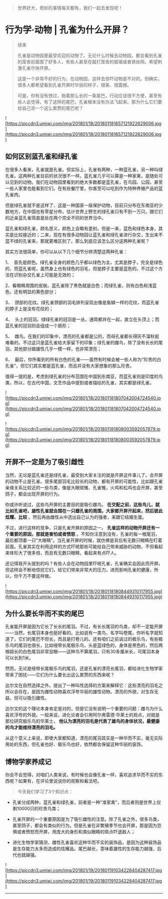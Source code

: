> 世界好大，奇妙的事情每天都有，我们一起去发现吧！

# 行为学·动物 | 孔雀为什么开屏？

> 徐来
> 
> 孔雀是动物园里最受欢迎的动物了。无论什么时候去动物园，都会看到孔雀的笼舍前面围了好多人，有些人甚至在敲打笼舍的玻璃或者铁丝网，希望刺激孔雀尽快开屏。
> 
> 这是一个非常不好的行为，在动物园，这样去惊吓动物是不对的。但确实，很多人都希望看到孔雀开屏时华丽的样子，很美、很震撼。
> 
> 可是，你有没有想过，拖着那么长的一条尾巴，行动应该很不方便，甚至有些人会觉得，有了这样的尾巴，孔雀根本没有办法飞起来。那为什么它们要给自己添一个这么累赘的尾巴呢？

![https://piccdn3.umiwi.com/img/201801/18/201801181657121922629006.jpg](https://piccdn3.umiwi.com/img/201801/18/201801181657121922629006.jpg)

## 如何区别蓝孔雀和绿孔雀

在很多人看来，孔雀就是孔雀。但实际上，孔雀有两种，一种蓝孔雀，另一种叫绿孔雀。这两种孔雀目前的状况很不一样。蓝孔雀几乎可以算是一种家禽，是随处可以见到的动物。我们在动物园里看到的绝大多数都是蓝孔雀，在鸟园、公园，甚至一些人家里也能看到它们。在有些餐厅里，你甚至可以吃到作为特种养殖产品的蓝孔雀肉。

但是绿孔雀就不是这样了，这是一种国家一级保护动物，目前只分布在东南亚的少数地方，在中国也有零星分布，估计世界上野生的绿孔雀只有不到一万只。跟它们的近亲蓝孔雀简直是处在两个完全不同的世界当中。

蓝孔雀和绿孔雀，顾名思义，颜色上会略有差别，但是一来，蓝色和绿色本身，其实是比较接近的；二来，现在有很多动物园让蓝孔雀和绿孔雀进行杂交，生出来不蓝不绿的孔雀来，那就更难区别了。那么到底应该怎么区分这两种孔雀呢？

其实方法很简单，你可以从以下几个细节分辨清楚这两种孔雀：

1、  首先是颜色。绿孔雀全身的颜色几乎都以绿色为主，尤其是脖子，完全是绿色的，而蓝孔雀呢，虽然身上也有绿色的羽毛，但是脖子主要是蓝色的。不过这个方法在识别杂交孔雀上可能是无效的；

2、看眼睛周围的皮肤。蓝孔雀除了黑色就是白色；而绿孔雀，则有白色和浅蓝色，还有明显的黄色部分；

3、  颈部的花纹。绿孔雀颈部的羽毛排列呈现出像是鱼鳞一样的花纹，而蓝孔雀的脖子上是没有花纹的；

4、  头上的冠羽。绿绿孔雀的冠羽是一丛，通常都并在一起，直立在头顶上；而蓝孔雀的冠羽则会组成一个扇形；

5、  雌鸟。在我们的印象中，漂亮的孔雀都是公的，而母孔雀都长得灰不溜秋挺难看的。不过这只是蓝孔雀给大家留下的印象；绿孔雀的雌鸟，除了没有长长的尾羽，其他部分跟雄性几乎一模一样，也非常漂亮；

6、  最后，你所看到的所有白色的孔雀——虽然有时候会被一些人称为“珍贵的白孔雀”，但它们其实都是蓝孔雀，而且并没有大家想象的那么珍贵。

值得一提的是，考虑到绿孔雀的分布范围在中国到东南亚，而蓝孔雀则是印度的鸟类，所以，在古代中国，文艺作品中提到或者描绘的孔雀，其实都是绿孔雀。

![https://piccdn3.umiwi.com/img/201801/18/201801181807042004724540.jpg](https://piccdn3.umiwi.com/img/201801/18/201801181807042004724540.jpg)

![https://piccdn3.umiwi.com/img/201801/18/201801181808003592057879.jpg](https://piccdn3.umiwi.com/img/201801/18/201801181808003592057879.jpg)

## 开屏不一定是为了吸引雌性

当然，无论是蓝孔雀还是绿孔雀，最受到大家关注的就是开屏这件事儿了。会开屏的动物不止是孔雀。很多尾部羽毛比较长的动物，都有开屏的可能性，比如跟孔雀亲缘关系比较近的一些鸟类，像是大眼斑雉、孔雀雉，火鸡和松鸡也会开屏，甚至鸽子，都会出现开屏的行为。

你或许听说过，这些鸟开屏的主要目的是吸引雌鸟。 **在交配之前，这些鸟儿，就比如孔雀吧，雄性孔雀就会围在一只雌孔雀的周围，大家都开屏开起来，然后彼此炫耀、比较** 。然后再由雌性从中选出自己认为的强者，来跟它结婚生蛋。

不过，进行这样的竞争，只是孔雀开屏的原因之一。 **孔雀这样的动物开屏还有一个重要的原因，那就是害怕或者愤怒** 。不知你注意到没有，孔雀的每一根尾羽，最后都顶着一只“大眼睛”。当孔雀开屏的时候，就仿佛是背后有无数只眼睛在盯着前面。孔雀其实在利用这样的方式吓唬那些可能给自己带来威胁的动物，不但看起来体形大了很多倍，而且有无数只眼睛，看起来有点吓人。

还记得我开头提到的吗？有些人会在动物园里吓唬孔雀，孔雀确实会因此而开屏。但这样会不断地惊扰它们，给它们带来非常大的压力，进而影响孔雀的健康，所以，你千万不要这样做。

![https://piccdn3.umiwi.com/img/201801/18/201801181808449310117955.jpg](https://piccdn3.umiwi.com/img/201801/18/201801181808449310117955.jpg)

## 为什么要长华而不实的尾巴

孔雀能开屏是因为它长了长长的尾羽。不过，有长长尾羽的鸟类，却不一定能开屏——当然，长尾羽本身也挺好看的。比如说有一类鸟，名字叫卷尾，你听名字就知道了，它们的尾巴不但长，而且是打卷儿的。还有咱们之前说过的极乐鸟，有些极乐鸟的尾羽也很长，比如绶带长尾极乐鸟，头是蓝绿色的，身体是黑色的，然后两根超长的白色尾羽非常显眼——这种鸟不算尾羽，只有30多厘米长，可尾羽本身可以长到1米。

然而，无论是绶带长尾极乐鸟的尾羽，还是孔雀的漂亮长尾羽，都给进化生物学家带来了困扰——它们为什么要长出这么累赘的东西来呢？

达尔文在自然选择之外，提出了一种叫性选择的方案来解释它：这些漂亮的羽毛之所以会存在，是因为雌性动物喜欢浮夸华丽的雄性动物。漂亮的外貌，对生存无益，但可以吸引雌性。

达尔文的这个理论本身肯定是对的，但是它没有说明一个重要的问题：雌鸟为什么喜欢浮夸的外貌。一般来说，进化论者会引用阿尔弗雷德·华莱士的观点，对就是那位研究极乐鸟的华莱士， **他认为漂亮的羽毛是代表了雄鸟的身体状况，最健康的鸟才能维持漂亮的羽毛。**

从这个意义上来说，即使大家都知道，漂亮的尾羽其实是一种华而不实，毫无实际用处的东西，但孔雀也好、极乐鸟也好，依然都会保留这种华丽的装饰。

## 博物学家养成记

你会不会觉得，对咱们人类来说，有时候也会像孔雀一样，喜欢追求华而不实的东西呢？如果有，在评论里说说你的观察和看法吧。

> 今天我们学习了3个知识点：

* 孔雀分成两种，蓝孔雀和绿孔雀，前者是一种“准家禽”，而后者则是世界上仅剩10000只的珍贵鸟类；

* 孔雀开屏的一个重要原因是为了吸引雌性的注意。除了孔雀之外，很多鸟类，甚至鸽子，都会有类似的行为。但是孔雀在非繁殖季节也会开屏，那是因为恐惧或者愤怒而开屏，用庞大的身形和类似眼睛的斑点吓退敌人；

* 进化生物学家猜测，雌性孔雀喜欢这种华而不实的装饰品，是因为这种装饰品是生存能力太多而造成的炫耀品。尾巴越长，意味着雄性的生存能力越强，后代也就越强。    

![https://piccdn3.umiwi.com/img/201801/19/201801191034228404287417.jpg](https://piccdn3.umiwi.com/img/201801/19/201801191034228404287417.jpg)

---
